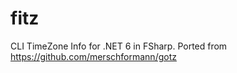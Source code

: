 # fitz
CLI TimeZone Info for .NET 6 in FSharp. Ported from https://github.com/merschformann/gotz

<!-- todo scaffold -->
